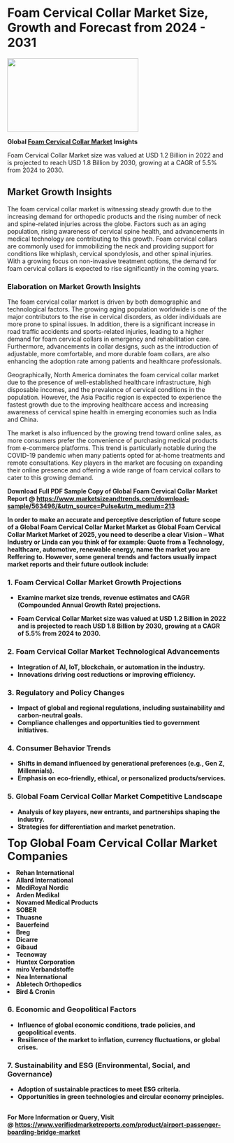 <H1>Foam Cervical Collar Market Size, Growth and Forecast from 2024 - 2031</H1><img class="aligncenter size-medium wp-image-584254" src="https://thirdeyenews.in/wp-content/uploads/2024/09/Global-Market-Research-300x168.jpeg" alt="" width="300" height="168" /><p><strong>Global&nbsp;<a href="https://www.marketsizeandtrends.com/download-sample/563496/&amp;utm_source=Pulse&amp;utm_medium=213">Foam Cervical Collar Market</a> Insights</strong></p><p>Foam Cervical Collar Market size was valued at USD 1.2 Billion in 2022 and is projected to reach USD 1.8 Billion by 2030, growing at a CAGR of 5.5% from 2024 to 2030.</p><p><h2>Market Growth Insights</h2> <p>The foam cervical collar market is witnessing steady growth due to the increasing demand for orthopedic products and the rising number of neck and spine-related injuries across the globe. Factors such as an aging population, rising awareness of cervical spine health, and advancements in medical technology are contributing to this growth. Foam cervical collars are commonly used for immobilizing the neck and providing support for conditions like whiplash, cervical spondylosis, and other spinal injuries. With a growing focus on non-invasive treatment options, the demand for foam cervical collars is expected to rise significantly in the coming years.</p> <p><strong></strong></p> <h3>Elaboration on Market Growth Insights</h3> <p>The foam cervical collar market is driven by both demographic and technological factors. The growing aging population worldwide is one of the major contributors to the rise in cervical disorders, as older individuals are more prone to spinal issues. In addition, there is a significant increase in road traffic accidents and sports-related injuries, leading to a higher demand for foam cervical collars in emergency and rehabilitation care. Furthermore, advancements in collar designs, such as the introduction of adjustable, more comfortable, and more durable foam collars, are also enhancing the adoption rate among patients and healthcare professionals.</p> <p>Geographically, North America dominates the foam cervical collar market due to the presence of well-established healthcare infrastructure, high disposable incomes, and the prevalence of cervical conditions in the population. However, the Asia Pacific region is expected to experience the fastest growth due to the improving healthcare access and increasing awareness of cervical spine health in emerging economies such as India and China.</p> <p>The market is also influenced by the growing trend toward online sales, as more consumers prefer the convenience of purchasing medical products from e-commerce platforms. This trend is particularly notable during the COVID-19 pandemic when many patients opted for at-home treatments and remote consultations. Key players in the market are focusing on expanding their online presence and offering a wide range of foam cervical collars to cater to this growing demand.</p> <p><strong></p><p><span class=""><strong>Download Full PDF Sample Copy of Global Foam Cervical Collar Market Report</strong> @ <a href="https://www.marketsizeandtrends.com/download-sample/563496/&amp;utm_source=Pulse&amp;utm_medium=213" target="_blank">https://www.marketsizeandtrends.com/download-sample/563496/&amp;utm_source=Pulse&amp;utm_medium=213</a></span></p><p>In order to make an accurate and perceptive description of future scope of a Global&nbsp;Foam Cervical Collar Market Market as Global&nbsp;Foam Cervical Collar Market Market of 2025, you need to describe a clear Vision &ndash; What Industry or Linda can you think of for example: Quote from a Technology, healthcare, automotive, renewable energy, name the market you are Reffering to. However, some general trends and factors usually impact market reports and their future outlook include:</p><h3>1.&nbsp;<strong>Foam Cervical Collar Market Growth Projections</strong></h3><ul><li>Examine market size trends, revenue estimates and CAGR (Compounded Annual Growth Rate) projections.</li><li><p>Foam Cervical Collar Market size was valued at USD 1.2 Billion in 2022 and is projected to reach USD 1.8 Billion by 2030, growing at a CAGR of 5.5% from 2024 to 2030.</p></li></ul><h3>2.&nbsp;<strong>Foam Cervical Collar Market Technological Advancements</strong></h3><ul><li>Integration of AI, IoT, blockchain, or automation in the industry.</li><li>Innovations driving cost reductions or improving efficiency.</li></ul><h3>3.&nbsp;<strong>Regulatory and Policy Changes</strong></h3><ul><li>Impact of global and regional regulations, including sustainability and carbon-neutral goals.</li><li>Compliance challenges and opportunities tied to government initiatives.</li></ul><h3>4.&nbsp;<strong>Consumer Behavior Trends</strong></h3><ul><li>Shifts in demand influenced by generational preferences (e.g., Gen Z, Millennials).</li><li>Emphasis on eco-friendly, ethical, or personalized products/services.</li></ul><h3>5.&nbsp;<strong>Global Foam Cervical Collar Market Competitive Landscape</strong></h3><ul><li>Analysis of key players, new entrants, and partnerships shaping the industry.</li><li>Strategies for differentiation and market penetration.</li></ul><p data-pm-slice="1 1 []"><span style="color: inherit; font-family: inherit; font-size: 25px;">Top Global Foam Cervical Collar Market Companies</span></p><div class="" data-test-id=""><p><li>Rehan International</li><li> Allard International</li><li> MediRoyal Nordic</li><li> Arden Medikal</li><li> Novamed Medical Products</li><li> SOBER</li><li> Thuasne</li><li> Bauerfeind</li><li> Breg</li><li> Dicarre</li><li> Gibaud</li><li> Tecnoway</li><li> Huntex Corporation</li><li> miro Verbandstoffe</li><li> Nea International</li><li> Abletech Orthopedics</li><li> Bird & Cronin</li></p></div><h3>6.&nbsp;<strong>Economic and Geopolitical Factors</strong></h3><ul><li>Influence of global economic conditions, trade policies, and geopolitical events.</li><li>Resilience of the market to inflation, currency fluctuations, or global crises.</li></ul><h3>7.&nbsp;<strong>Sustainability and ESG (Environmental, Social, and Governance)</strong></h3><ul><li>Adoption of sustainable practices to meet ESG criteria.</li><li>Opportunities in green technologies and circular economy principles.</li></ul><h2><strong style="font-size: 14px;">For More Information or Query, Visit @&nbsp;</strong><a style="background-color: #ffffff; font-size: 14px;" href="https://www.marketsizeandtrends.com/report/foam-cervical-collar-market/" target="_blank">https://www.verifiedmarketreports.com/product/airport-passenger-boarding-bridge-market</a></h2>
